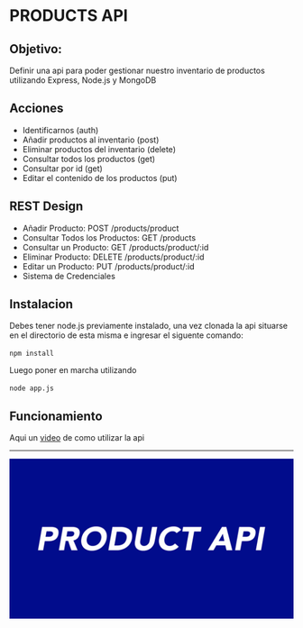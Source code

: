 # PRODUCTS API

## Objetivo:

Definir una api para poder gestionar nuestro inventario de productos utilizando Express, Node.js y MongoDB

## Acciones

- Identificarnos (auth)
- Añadir productos al inventario (post)
- Eliminar productos del inventario (delete)
- Consultar todos los productos (get)
- Consultar por id (get)
- Editar el contenido de los productos (put)

## REST Design

- Añadir Producto: POST /products/product
- Consultar Todos los Productos: GET /products
- Consultar un Producto: GET /products/product/:id
- Eliminar Producto: DELETE /products/product/:id
- Editar un Producto: PUT /products/product/:id
- Sistema de Credenciales

## Instalacion

Debes tener node.js previamente instalado, una vez clonada la api situarse en el directorio de esta misma e ingresar el siguente comando:

`npm install`

Luego poner en marcha utilizando

`node app.js`

## Funcionamiento 

Aqui un [video](https://youtu.be/Qw1jm6HYZwU) de como utilizar la api

---

![Products Img](/miniatura.jpg)
